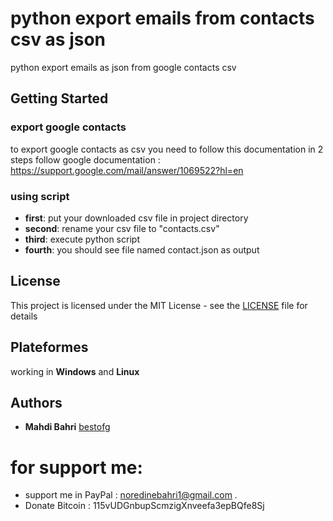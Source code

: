 # python export emails from contacts csv as json
python export emails as json from google contacts csv
## Getting Started
### export google contacts 
to export google contacts as csv you need to follow this documentation in 2 steps 
follow google documentation : https://support.google.com/mail/answer/1069522?hl=en

### using script
* **first**:  put your downloaded csv file in project directory  
* **second**:  rename your csv file to "contacts.csv"  
* **third**:  execute python script 
* **fourth**:  you should see file named contact.json as output 

## License

This project is licensed under the MIT License - see the [LICENSE](LICENSE) file for details
## Plateformes
 working in **Windows** and **Linux**
## Authors
* **Mahdi Bahri**  [bestofg](https://github.com/bestofg)
# for support me:
* support me in PayPal : noredinebahri1@gmail.com .
* Donate Bitcoin : 115vUDGnbupScmzigXnveefa3epBQfe8Sj

